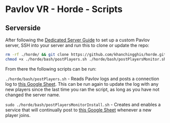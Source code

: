 # Pavlov VR - Horde - Scripts

## Serverside

After following the [Dedicated Server Guide](http://wiki.pavlov-vr.com/index.php?title=Dedicated_server) to set up a custom Pavlov server, SSH into your server and run this to clone or update the repo:

```bash
rm -rf ./horde/ && git clone https://github.com/khanchingghis/horde.git
chmod +x ./horde/bash/postPlayers.sh ./horde/bash/postPlayersMonitor.sh ./horde/bash/postPlayersMonitorInstall.sh
```

From there the following scripts can be run:

`./horde/bash/postPlayers.sh` - Reads Pavlov logs and posts a connection log to [this Google Sheet](https://docs.google.com/spreadsheets/d/1XTOp2iFGMDvrDBgMfDc4HO88EDUMAzAEvSc45xNKTCc/). This can be run again to update the log with any new players since the last time you ran the script, as long as you have not changed the server name.

`sudo ./horde/bash/postPlayersMonitorInstall.sh` - Creates and enables a service that will continually post to [this Google Sheet](https://docs.google.com/spreadsheets/d/1XTOp2iFGMDvrDBgMfDc4HO88EDUMAzAEvSc45xNKTCc/) whenever a new player joins.

